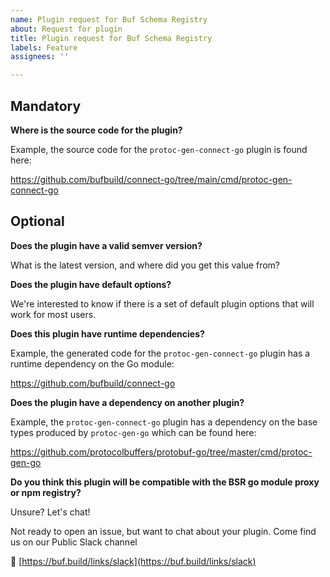 ```yaml
---
name: Plugin request for Buf Schema Registry
about: Request for plugin
title: Plugin request for Buf Schema Registry
labels: Feature
assignees: ''

---
```


## Mandatory

**Where is the source code for the plugin?**

Example, the source code for the `protoc-gen-connect-go` plugin is found here:

https://github.com/bufbuild/connect-go/tree/main/cmd/protoc-gen-connect-go


## Optional

**Does the plugin have a valid semver version?**

What is the latest version, and where did you get this value from? 

**Does the plugin have default options?**

We're interested to know if there is a set of default plugin options that will work for most users.

**Does this plugin have runtime dependencies?**

Example, the generated code for the `protoc-gen-connect-go` plugin has a runtime dependency on the Go module: 

https://github.com/bufbuild/connect-go 

**Does the plugin have a dependency on another plugin?**

Example, the `protoc-gen-connect-go` plugin has a dependency on the base types produced by  `protoc-gen-go` which can be found here:

https://github.com/protocolbuffers/protobuf-go/tree/master/cmd/protoc-gen-go

**Do you think this plugin will be compatible with the BSR go module proxy or npm registry?**

Unsure? Let's chat!

Not ready to open an issue, but want to chat about your plugin. Come find us on our Public Slack channel

🔗 [https://buf.build/links/slack](https://buf.build/links/slack)
